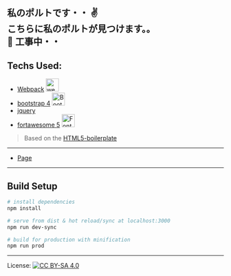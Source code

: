 <strong>私のポルトです・・</strong> :v:
<br/>
<strong>こちらに私のポルトが見つけます。。</strong>
<br/>
:construction: 工事中・・
<br/>
--

## Techs Used:

- [Webpack](https://github.com/webpack/webpack/) <img src="https://webpack.js.org/assets/icon-square-big.svg" title="webpack" alt="webpack" width="30" height="30">
- [bootstrap 4](http://getbootstrap.com) <img src="https://getbootstrap.com/docs/4.1/assets/brand/bootstrap-solid.svg" alt="Bootstrap logo" width="30" height="30">
- [jquery](http://jquery.net)
- [fortawesome 5](http://fontawesome.com) <img src="https://img.fortawesome.com/349cfdf6/logo-fa-free.svg" alt="Font Awesome 5 Free" width="30" height="30">

> Based on the [HTML5-boilerplate](https://github.com/h5bp/html5-boilerplate)

---
* [Page](https://ah-salah.github.io/portfolio/)
---
## Build Setup

``` bash
# install dependencies
npm install

# serve from dist & hot reload/sync at localhost:3000
npm run dev-sync

# build for production with minification
npm run prod

```

***
License: [![CC BY-SA 4.0](https://img.shields.io/badge/License-CC%20BY--SA%204.0-lightgrey.svg "CC")](https://creativecommons.org/licenses/by-sa/4.0/)
